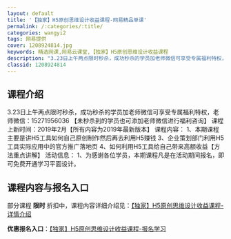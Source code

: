 ```yaml
---
layout: default
title: '【独家】H5原创思维设计收益课程-网易精品单课'
permalink: /:categories/:title/
categories: wangyi2
tags: 网易提供
cover: 1208924814.jpg
keywords: 精选网课,网易云课堂,【独家】H5原创思维设计收益课程
description: "3.23日上午两点限时秒杀，成功秒杀的学员加老师微信可享受专属福利特权，老师微信：15271956036【未秒杀到的学员也可添加老师微信进行福利咨询】课程上新时间：2019年2月【所有内容为"
classid: 1208924814
---
```


## 课程介绍

3.23日上午两点限时秒杀，成功秒杀的学员加老师微信可享受专属福利特权，老师微信：15271956036  【未秒杀到的学员也可添加老师微信进行福利咨询】
课程上新时间：2019年2月【所有内容为2019年最新版本】
课程内容：
1、本期课程主要是讲H5工具如何自己原创制作然后再去利用H5赚钱
3、企业策划部门利用H5工具实际应用中的官方推广落地页
4、如何利用H5工具给自己带来高额收益【方法重点讲解】
活动信息：
1、为感谢各位学员，本期课程凡是在活动期间报名，即可免费开通学习平面设计。

## 课程内容与报名入口

部分课程 **限时** 折扣中，课程内容详细介绍见：[【独家】H5原创思维设计收益课程-详情介绍](https://study.163.com/course/introduction/1208924814.htm?share=1&shareId=1025206652&utm_campaign=share&utm_medium=iphoneShare&utm_source=&utm_u=1025206652)

**优惠报名入口**：[【独家】H5原创思维设计收益课程-报名学习](https://study.163.com/course/introduction/1208924814.htm?share=1&shareId=1025206652&utm_campaign=share&utm_medium=iphoneShare&utm_source=&utm_u=1025206652)

